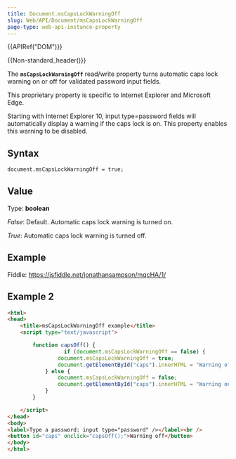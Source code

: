 ```yaml
---
title: Document.msCapsLockWarningOff
slug: Web/API/Document/msCapsLockWarningOff
page-type: web-api-instance-property
---
```

{{APIRef("DOM")}}

{{Non-standard_header()}}

The **`msCapsLockWarningOff`** read/write property turns automatic caps lock warning on or off for validated password input fields.

This proprietary property is specific to Internet Explorer and Microsoft Edge.

Starting with Internet Explorer 10, input type=password fields will automatically display a warning if the caps lock is on. This property enables this warning to be disabled.

## Syntax

```html
document.msCapsLockWarningOff = true;
```

## Value

Type: **boolean**

_False_: Default. Automatic caps lock warning is turned on.

_True_: Automatic caps lock warning is turned off.

## Example

Fiddle: <https://jsfiddle.net/jonathansampson/mqcHA/1/>

## Example 2

```html
<html>
<head>
    <title>msCapsLockWarningOff example</title>
    <script type="text/javascript">

        function capsOff() {
                  if (document.msCapsLockWarningOff == false) {
                document.msCapsLockWarningOff = true;
                document.getElementById("caps").innerHTML = "Warning off";
            } else {
                document.msCapsLockWarningOff = false;
                document.getElementById("caps").innerHTML = "Warning on";
            }
        }

    </script>
</head>
<body>
<label>Type a password: input type="password" /></label><br />
<button id="caps" onclick="capsOff();">Warning off</button>
</body>
</html>
```
